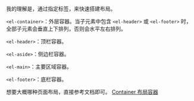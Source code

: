 我的理解是，通过指定标签，来快速搭建布局。

`<el-container>`：外层容器。当子元素中包含 `<el-header>` 或 `<el-footer>` 时，全部子元素会垂直上下排列，否则会水平左右排列。

`<el-header>`：顶栏容器。

`<el-aside>`：侧边栏容器。

`<el-main>`：主要区域容器。

`<el-footer>`：底栏容器。

想要大概哪种页面布局，直接参考文档即可。
[Container 布局容器](https://element.eleme.cn/#/zh-CN/component/container)